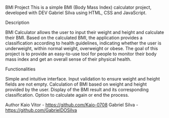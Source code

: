 BMI Project
This is a simple BMI (Body Mass Index) calculator project, developed with DEV Gabriel Silva using HTML, CSS and JavaScript.

Description

BMI Calculator allows the user to input their weight and height and calculate their BMI. Based on the calculated BMI, the application provides a 
classification according to health guidelines, indicating whether the user is underweight, within normal weight, overweight or obese. The goal of
this project is to provide an easy-to-use tool for people to monitor their body mass index and get an overall sense of their physical health.

Functionalities

Simple and intuitive interface.
Input validation to ensure weight and height fields are not empty.
Calculation of BMI based on weight and height provided by the user.
Display of the BMI result and its corresponding classification.
Option to calculate again or end the process.

Author
Kaio Vitor - https://github.com/Kaio-0708
Gabriel Silva - https://github.com/GabrielDOSilva

